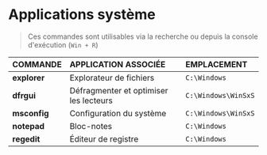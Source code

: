 # Applications système

> Ces commandes sont utilisables via la recherche ou depuis la console d'exécution (`Win + R`)

|COMMANDE|APPLICATION ASSOCIÉE|EMPLACEMENT|
|:--|:--|:--|
|**explorer**|Explorateur de fichiers|`C:\Windows`|
|**dfrgui**|Défragmenter et optimiser les lecteurs|`C:\Windows\WinSxS`|
|**msconfig**|Configuration du système|`C:\Windows\WinSxS`|
|**notepad**|Bloc-notes|`C:\Windows`|
|**regedit**|Éditeur de registre|`C:\Windows`|
